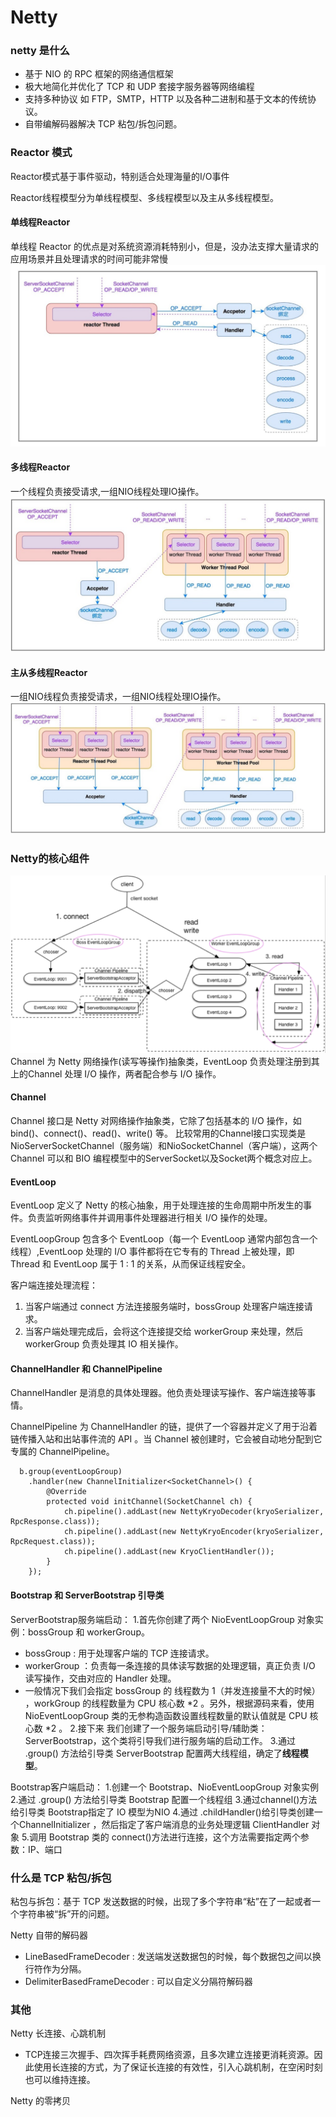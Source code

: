 # Netty

### netty 是什么
 - 基于 NIO 的 RPC 框架的网络通信框架
 - 极大地简化并优化了 TCP 和 UDP 套接字服务器等网络编程
 - 支持多种协议 如 FTP，SMTP，HTTP 以及各种二进制和基于文本的传统协议。
 - 自带编解码器解决 TCP 粘包/拆包问题。
 
 
### Reactor 模式
Reactor模式基于事件驱动，特别适合处理海量的I/O事件

Reactor线程模型分为单线程模型、多线程模型以及主从多线程模型。
 
#### 单线程Reactor
单线程 Reactor 的优点是对系统资源消耗特别小，但是，没办法支撑大量请求的应用场景并且处理请求的时间可能非常慢
![avatar](https://github.com/rbmonster/file-storage/blob/main/learning-note/learning/io/nettyRefactor.jpg)

#### 多线程Reactor
一个线程负责接受请求,一组NIO线程处理IO操作。
![avatar](https://github.com/rbmonster/file-storage/blob/main/learning-note/learning/io/nettyRefactor2.png)

#### 主从多线程Reactor
一组NIO线程负责接受请求，一组NIO线程处理IO操作。
![avatar](https://github.com/rbmonster/file-storage/blob/main/learning-note/learning/io/nettyRefactor2.jpg)


### Netty的核心组件
![avatar](https://github.com/rbmonster/file-storage/blob/main/learning-note/learning/io/nettyAF.jpg)
Channel 为 Netty 网络操作(读写等操作)抽象类，EventLoop 负责处理注册到其上的Channel 处理 I/O 操作，两者配合参与 I/O 操作。

#### Channel
Channel 接口是 Netty 对网络操作抽象类，它除了包括基本的 I/O 操作，如 bind()、connect()、read()、write() 等。
比较常用的Channel接口实现类是NioServerSocketChannel（服务端）和NioSocketChannel（客户端），这两个 Channel 可以和 BIO 编程模型中的ServerSocket以及Socket两个概念对应上。

#### EventLoop
EventLoop 定义了 Netty 的核心抽象，用于处理连接的生命周期中所发生的事件。负责监听网络事件并调用事件处理器进行相关 I/O 操作的处理。

EventLoopGroup 包含多个 EventLoop（每一个 EventLoop 通常内部包含一个线程）,EventLoop 处理的 I/O 事件都将在它专有的 Thread 上被处理，即 Thread 和 EventLoop 属于 1 : 1 的关系，从而保证线程安全。

客户端连接处理流程：
1. 当客户端通过 connect 方法连接服务端时，bossGroup 处理客户端连接请求。
2. 当客户端处理完成后，会将这个连接提交给 workerGroup 来处理，然后 workerGroup 负责处理其 IO 相关操作。

#### ChannelHandler 和 ChannelPipeline

ChannelHandler 是消息的具体处理器。他负责处理读写操作、客户端连接等事情。

ChannelPipeline 为 ChannelHandler 的链，提供了一个容器并定义了用于沿着链传播入站和出站事件流的 API 。当 Channel 被创建时，它会被自动地分配到它专属的 ChannelPipeline。
```
  b.group(eventLoopGroup)
    .handler(new ChannelInitializer<SocketChannel>() {
        @Override
        protected void initChannel(SocketChannel ch) {
            ch.pipeline().addLast(new NettyKryoDecoder(kryoSerializer, RpcResponse.class));
            ch.pipeline().addLast(new NettyKryoEncoder(kryoSerializer, RpcRequest.class));
            ch.pipeline().addLast(new KryoClientHandler());
        }
    });
```


#### Bootstrap 和 ServerBootstrap 引导类

ServerBootstrap服务端启动：
1.首先你创建了两个 NioEventLoopGroup 对象实例：bossGroup 和 workerGroup。
  - bossGroup : 用于处理客户端的 TCP 连接请求。
  - workerGroup ：负责每一条连接的具体读写数据的处理逻辑，真正负责 I/O 读写操作，交由对应的 Handler 处理。
  - 一般情况下我们会指定 bossGroup 的 线程数为 1（并发连接量不大的时候） ，workGroup 的线程数量为 CPU 核心数 *2 。另外，根据源码来看，使用 NioEventLoopGroup 类的无参构造函数设置线程数量的默认值就是 CPU 核心数 *2 。
2.接下来 我们创建了一个服务端启动引导/辅助类：ServerBootstrap，这个类将引导我们进行服务端的启动工作。
3.通过 .group() 方法给引导类 ServerBootstrap 配置两大线程组，确定了**线程模型**。

Bootstrap客户端启动：
1.创建一个 Bootstrap、NioEventLoopGroup 对象实例
2.通过 .group() 方法给引导类 Bootstrap 配置一个线程组
3.通过channel()方法给引导类 Bootstrap指定了 IO 模型为NIO
4.通过 .childHandler()给引导类创建一个ChannelInitializer ，然后指定了客户端消息的业务处理逻辑 ClientHandler 对象
5.调用 Bootstrap 类的 connect()方法进行连接，这个方法需要指定两个参数：IP、端口

### 什么是 TCP 粘包/拆包
粘包与拆包：基于 TCP 发送数据的时候，出现了多个字符串“粘”在了一起或者一个字符串被“拆”开的问题。

 Netty 自带的解码器
 - LineBasedFrameDecoder : 发送端发送数据包的时候，每个数据包之间以换行符作为分隔。
 - DelimiterBasedFrameDecoder : 可以自定义分隔符解码器
 
 
 ### 其他
 Netty 长连接、心跳机制
 - TCP连接三次握手、四次挥手耗费网络资源，且多次建立连接更消耗资源。因此使用长连接的方式，为了保证长连接的有效性，引入心跳机制，在空闲时刻也可以维持连接。
 
 Netty 的零拷贝
 